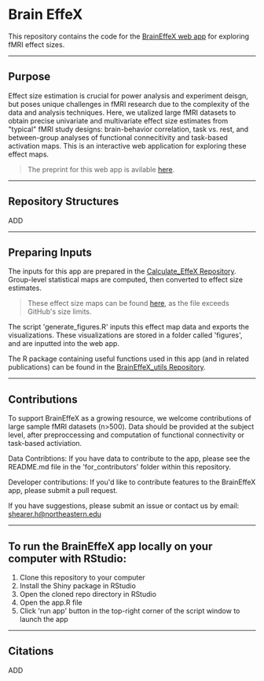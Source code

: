 # Brain EffeX
This repository contains the code for the [BrainEffeX web app](https://neuroprismlab.shinyapps.io/BrainEffeX/) for exploring fMRI effect sizes. 

---
## Purpose
Effect size estimation is crucial for power analysis and experiment deisgn, but poses unique challenges in fMRI research due to the complexity of the data and analysis techniques. Here, we utalized large fMRI datasets to obtain precise univariate and multivariate effect size estimates from "typical" fMRI study designs: brain-behavior correlation, task vs. rest, and between-group analyses of functional connecitivity and task-based activation maps. This is an interactive web application for exploring these effect maps. 
> The preprint for this web app is avilable [here](https://osf.io/preprints/osf/kryn4_v1).

---
## Repository Structures
ADD

---
## Preparing Inputs
The inputs for this app are prepared in the [Calculate_EffeX Repository](https://github.com/neuroprismlab/calculate_effeX). Group-level statistical maps are computed, then converted to effect size estimates.
> These effect size maps can be found [here](https://osf.io/cwnjd/files/osfstorage), as the file exceeds GitHub's size limits.

The script 'generate_figures.R' inputs this effect map data and exports the visualizations. These visualizations are stored in a folder called 'figures', and are inputted into the web app. 

The R package containing useful functions used in this app (and in related publications) can be found in the [BrainEffeX_utils Repository](https://github.com/neuroprismlab/BrainEffeX_utils).

---
## Contributions
To support BrainEffeX as a growing resource, we welcome contributions of large sample fMRI datasets (n>500). Data should be provided at the subject level, after preproccessing and computation of functional connectivity or task-based activiation. 

Data Contribtions: If you have data to contribute to the app, please see the README.md file in the 'for_contributors' folder within this repository. 

Developer contributions: If you'd like to contribute features to the BrainEffeX app, please submit a pull request.

If you have suggestions, please submit an issue or contact us by email: shearer.h@northeastern.edu

---
## To run the BrainEffeX app locally on your computer with RStudio:
1. Clone this repository to your computer
2. Install the Shiny package in RStudio
3. Open the cloned repo directory in RStudio
4. Open the app.R file
5. Click 'run app' button in the top-right corner of the script window to launch the app

---
## Citations
ADD

